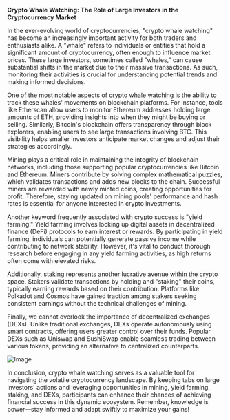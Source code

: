 **Crypto Whale Watching: The Role of Large Investors in the Cryptocurrency Market**

In the ever-evolving world of cryptocurrencies, "crypto whale watching" has become an increasingly important activity for both traders and enthusiasts alike. A "whale" refers to individuals or entities that hold a significant amount of cryptocurrency, often enough to influence market prices. These large investors, sometimes called "whales," can cause substantial shifts in the market due to their massive transactions. As such, monitoring their activities is crucial for understanding potential trends and making informed decisions.

One of the most notable aspects of crypto whale watching is the ability to track these whales' movements on blockchain platforms. For instance, tools like Etherscan allow users to monitor Ethereum addresses holding large amounts of ETH, providing insights into when they might be buying or selling. Similarly, Bitcoin's blockchain offers transparency through block explorers, enabling users to see large transactions involving BTC. This visibility helps smaller investors anticipate market changes and adjust their strategies accordingly.

Mining plays a critical role in maintaining the integrity of blockchain networks, including those supporting popular cryptocurrencies like Bitcoin and Ethereum. Miners contribute by solving complex mathematical puzzles, which validates transactions and adds new blocks to the chain. Successful miners are rewarded with newly minted coins, creating opportunities for profit. Therefore, staying updated on mining pools' performance and hash rates is essential for anyone interested in crypto investments.

Another keyword frequently associated with crypto success is "yield farming." Yield farming involves locking up digital assets in decentralized finance (DeFi) protocols to earn interest or rewards. By participating in yield farming, individuals can potentially generate passive income while contributing to network stability. However, it's vital to conduct thorough research before engaging in any yield farming activities, as high returns often come with elevated risks.

Additionally, staking represents another lucrative avenue within the crypto space. Stakers validate transactions by holding and "staking" their coins, typically earning rewards based on their contribution. Platforms like Polkadot and Cosmos have gained traction among stakers seeking consistent earnings without the technical challenges of mining.

Finally, we cannot overlook the importance of decentralized exchanges (DEXs). Unlike traditional exchanges, DEXs operate autonomously using smart contracts, offering users greater control over their funds. Popular DEXs such as Uniswap and SushiSwap enable seamless trading between various tokens, providing an alternative to centralized counterparts.

![Image](https://github.com/user-attachments/assets/590b50a7-4459-4e76-8a31-559aed223621)

In conclusion, crypto whale watching serves as a valuable tool for navigating the volatile cryptocurrency landscape. By keeping tabs on large investors' actions and leveraging opportunities in mining, yield farming, staking, and DEXs, participants can enhance their chances of achieving financial success in this dynamic ecosystem. Remember, knowledge is power—stay informed and adapt swiftly to maximize your gains!